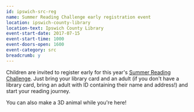 ```yaml
---
id: ipswich-src-reg
name: Summer Reading Challenge early registration event
location: ipswich-county-library
location-text: Ipswich County Library
event-start-date: 2017-07-15
event-start-time: 1000
event-doors-open: 1600
event-category: src
breadcrumb: y
---
```


Children are invited to register early for this year's [Summer Reading Challenge](/src/). Just bring your library card and an adult (if you don't have a library card, bring an adult with ID containing their name and address!) and start your reading journey.

You can also make a 3D animal while you're here!
